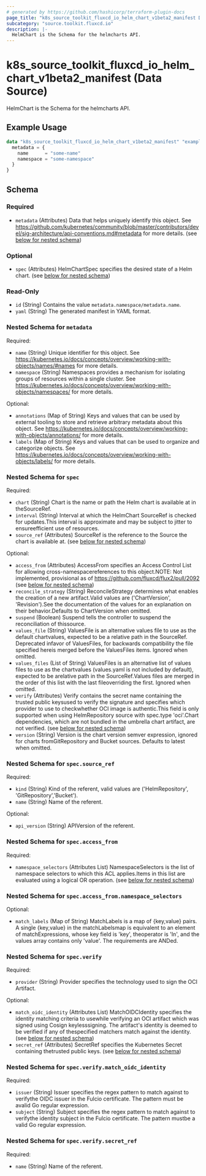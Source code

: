 ```yaml
---
# generated by https://github.com/hashicorp/terraform-plugin-docs
page_title: "k8s_source_toolkit_fluxcd_io_helm_chart_v1beta2_manifest Data Source - terraform-provider-k8s"
subcategory: "source.toolkit.fluxcd.io"
description: |-
  HelmChart is the Schema for the helmcharts API.
---
```


# k8s_source_toolkit_fluxcd_io_helm_chart_v1beta2_manifest (Data Source)

HelmChart is the Schema for the helmcharts API.

## Example Usage

```terraform
data "k8s_source_toolkit_fluxcd_io_helm_chart_v1beta2_manifest" "example" {
  metadata = {
    name      = "some-name"
    namespace = "some-namespace"
  }
}
```

<!-- schema generated by tfplugindocs -->
## Schema

### Required

- `metadata` (Attributes) Data that helps uniquely identify this object. See https://github.com/kubernetes/community/blob/master/contributors/devel/sig-architecture/api-conventions.md#metadata for more details. (see [below for nested schema](#nestedatt--metadata))

### Optional

- `spec` (Attributes) HelmChartSpec specifies the desired state of a Helm chart. (see [below for nested schema](#nestedatt--spec))

### Read-Only

- `id` (String) Contains the value `metadata.namespace/metadata.name`.
- `yaml` (String) The generated manifest in YAML format.

<a id="nestedatt--metadata"></a>
### Nested Schema for `metadata`

Required:

- `name` (String) Unique identifier for this object. See https://kubernetes.io/docs/concepts/overview/working-with-objects/names/#names for more details.
- `namespace` (String) Namespaces provides a mechanism for isolating groups of resources within a single cluster. See https://kubernetes.io/docs/concepts/overview/working-with-objects/namespaces/ for more details.

Optional:

- `annotations` (Map of String) Keys and values that can be used by external tooling to store and retrieve arbitrary metadata about this object. See https://kubernetes.io/docs/concepts/overview/working-with-objects/annotations/ for more details.
- `labels` (Map of String) Keys and values that can be used to organize and categorize objects. See https://kubernetes.io/docs/concepts/overview/working-with-objects/labels/ for more details.


<a id="nestedatt--spec"></a>
### Nested Schema for `spec`

Required:

- `chart` (String) Chart is the name or path the Helm chart is available at in theSourceRef.
- `interval` (String) Interval at which the HelmChart SourceRef is checked for updates.This interval is approximate and may be subject to jitter to ensureefficient use of resources.
- `source_ref` (Attributes) SourceRef is the reference to the Source the chart is available at. (see [below for nested schema](#nestedatt--spec--source_ref))

Optional:

- `access_from` (Attributes) AccessFrom specifies an Access Control List for allowing cross-namespacereferences to this object.NOTE: Not implemented, provisional as of https://github.com/fluxcd/flux2/pull/2092 (see [below for nested schema](#nestedatt--spec--access_from))
- `reconcile_strategy` (String) ReconcileStrategy determines what enables the creation of a new artifact.Valid values are ('ChartVersion', 'Revision').See the documentation of the values for an explanation on their behavior.Defaults to ChartVersion when omitted.
- `suspend` (Boolean) Suspend tells the controller to suspend the reconciliation of thissource.
- `values_file` (String) ValuesFile is an alternative values file to use as the default chartvalues, expected to be a relative path in the SourceRef. Deprecated infavor of ValuesFiles, for backwards compatibility the file specified hereis merged before the ValuesFiles items. Ignored when omitted.
- `values_files` (List of String) ValuesFiles is an alternative list of values files to use as the chartvalues (values.yaml is not included by default), expected to be arelative path in the SourceRef.Values files are merged in the order of this list with the last fileoverriding the first. Ignored when omitted.
- `verify` (Attributes) Verify contains the secret name containing the trusted public keysused to verify the signature and specifies which provider to use to checkwhether OCI image is authentic.This field is only supported when using HelmRepository source with spec.type 'oci'.Chart dependencies, which are not bundled in the umbrella chart artifact, are not verified. (see [below for nested schema](#nestedatt--spec--verify))
- `version` (String) Version is the chart version semver expression, ignored for charts fromGitRepository and Bucket sources. Defaults to latest when omitted.

<a id="nestedatt--spec--source_ref"></a>
### Nested Schema for `spec.source_ref`

Required:

- `kind` (String) Kind of the referent, valid values are ('HelmRepository', 'GitRepository','Bucket').
- `name` (String) Name of the referent.

Optional:

- `api_version` (String) APIVersion of the referent.


<a id="nestedatt--spec--access_from"></a>
### Nested Schema for `spec.access_from`

Required:

- `namespace_selectors` (Attributes List) NamespaceSelectors is the list of namespace selectors to which this ACL applies.Items in this list are evaluated using a logical OR operation. (see [below for nested schema](#nestedatt--spec--access_from--namespace_selectors))

<a id="nestedatt--spec--access_from--namespace_selectors"></a>
### Nested Schema for `spec.access_from.namespace_selectors`

Optional:

- `match_labels` (Map of String) MatchLabels is a map of {key,value} pairs. A single {key,value} in the matchLabelsmap is equivalent to an element of matchExpressions, whose key field is 'key', theoperator is 'In', and the values array contains only 'value'. The requirements are ANDed.



<a id="nestedatt--spec--verify"></a>
### Nested Schema for `spec.verify`

Required:

- `provider` (String) Provider specifies the technology used to sign the OCI Artifact.

Optional:

- `match_oidc_identity` (Attributes List) MatchOIDCIdentity specifies the identity matching criteria to usewhile verifying an OCI artifact which was signed using Cosign keylesssigning. The artifact's identity is deemed to be verified if any of thespecified matchers match against the identity. (see [below for nested schema](#nestedatt--spec--verify--match_oidc_identity))
- `secret_ref` (Attributes) SecretRef specifies the Kubernetes Secret containing thetrusted public keys. (see [below for nested schema](#nestedatt--spec--verify--secret_ref))

<a id="nestedatt--spec--verify--match_oidc_identity"></a>
### Nested Schema for `spec.verify.match_oidc_identity`

Required:

- `issuer` (String) Issuer specifies the regex pattern to match against to verifythe OIDC issuer in the Fulcio certificate. The pattern must be avalid Go regular expression.
- `subject` (String) Subject specifies the regex pattern to match against to verifythe identity subject in the Fulcio certificate. The pattern mustbe a valid Go regular expression.


<a id="nestedatt--spec--verify--secret_ref"></a>
### Nested Schema for `spec.verify.secret_ref`

Required:

- `name` (String) Name of the referent.

